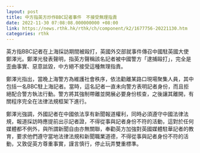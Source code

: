 ```yaml
---
layout: post
title: 中方指英方炒作BBC記者事件　不接受無理指責
date: 2022-11-30 07:08:08.000000000 +08:00
link: https://news.rthk.hk/rthk/ch/component/k2/1677756-20221130.htm
categories: rthk
---
```


英方指BBC記者在上海採訪期間被毆打，英國外交部就事件傳召中國駐英國大使鄭澤光。鄭澤光發表聲明，指英方聲稱該名記者被中國警方「逮捕毆打」，完全是歪曲事實、惡意詆毀，中方絕不接受這種無理指責。

鄭澤光指出，當晚上海警方為維護社會秩序，依法勸離某路口現場聚集人員，其中包括一名BBC駐上海記者。當時，這名記者一直未向警方表明記者身份，而且拒絕配合警方執法行動。警方將其強制帶離並開展必要身份核查，之後讓其離開，有關程序完全在法律法規框架下進行。

鄭澤光強調，外國記者在中國依法享有新聞報道權利，同時必須遵守中國法律法規，報道採訪時應提前出示記者證，不得從事與記者身份不符的活動，這對於任何媒體都不例外，與所謂新聞自由亦無關聯，奉勸英方加強對英國媒體駐華記者的教育，要求他們遵守當地法律法規和新聞職業道德，不得從事與記者身份不符的活動，又敦促英方尊重事實，謹言慎行，停止玩弄雙重標準。
